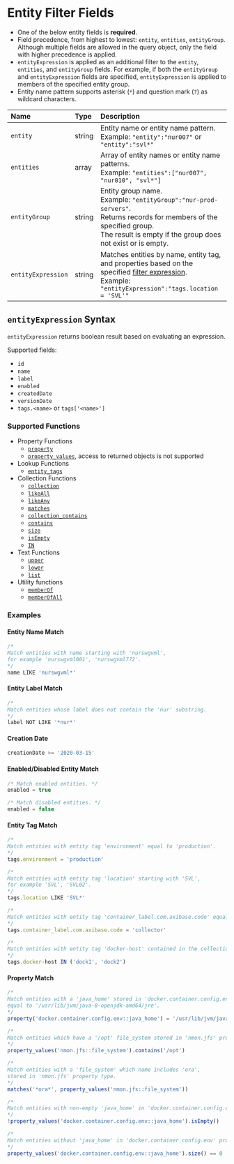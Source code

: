 # Entity Filter Fields

* One of the below entity fields is **required**.
* Field precedence, from highest to lowest: `entity`, `entities`, `entityGroup`. Although multiple fields are allowed in the query object, only the field with higher precedence is applied.
* `entityExpression` is applied as an additional filter to the `entity`, `entities`, and `entityGroup` fields. For example, if both the `entityGroup` and `entityExpression` fields are specified, `entityExpression` is applied to members of the specified entity group.
* Entity name pattern supports asterisk (`*`) and question mark (`?`) as wildcard characters.

| **Name**  | **Type** | **Description**  |
|:---|:---|:---|
| `entity`   | string | Entity name or entity name pattern.<br>Example: `"entity":"nur007"` or `"entity":"svl*"` |
| `entities` | array | Array of entity names or entity name patterns.<br>Example: `"entities":["nur007", "nur010", "svl*"]`|
| `entityGroup` | string | Entity group name. <br>Example: `"entityGroup":"nur-prod-servers"`.<br>Returns records for members of the specified group.<br>The result is empty if the group does not exist or is empty.|
| `entityExpression` | string | Matches entities by name, entity tag, and properties based on the specified [filter expression](#entityexpression-syntax). <br>Example: `"entityExpression":"tags.location = 'SVL'"`  |

## `entityExpression` Syntax

`entityExpression` returns boolean result based on evaluating an expression.

Supported fields:

* `id`
* `name`
* `label`
* `enabled`
* `createdDate`
* `versionDate`
* `tags.<name>` or `tags['<name>']`

### Supported Functions

* Property Functions
  * [`property`](../../configuration/functions-entity-groups-expression.md#property)
  * [`property_values`](../../configuration/functions-entity-groups-expression.md#property_values), access to returned objects is not supported
* Lookup Functions
  * [`entity_tags`](../../configuration/functions-entity-groups-expression.md#entity_tags)
* Collection Functions
  * [`collection`](../../configuration/functions-entity-groups-expression.md#collection)
  * [`likeAll`](../../configuration/functions-entity-groups-expression.md#likeall)
  * [`likeAny`](../../configuration/functions-entity-groups-expression.md#likeany)
  * [`matches`](../../configuration/functions-entity-groups-expression.md#matches)
  * [`collection_contains`](../../configuration/functions-entity-groups-expression.md#collection_contains)
  * [`contains`](../../configuration/functions-entity-groups-expression.md#contains)
  * [`size`](../../configuration/functions-entity-groups-expression.md#size)
  * [`isEmpty`](../../configuration/functions-entity-groups-expression.md#isempty)
  * [`IN`](../../configuration/functions-entity-groups-expression.md#in)
* Text Functions
  * [`upper`](../../configuration/functions-entity-groups-expression.md#upper)
  * [`lower`](../../configuration/functions-entity-groups-expression.md#lower)
  * [`list`](../../configuration/functions-entity-groups-expression.md#list)
* Utility functions
  * [`memberOf`](../../configuration/functions-entity-groups-expression.md#memberof)
  * [`memberOfAll`](../../configuration/functions-entity-groups-expression.md#memberofall)

### Examples

#### Entity Name Match

```javascript
/*
Match entities with name starting with 'nurswgvml',
for example 'nurswgvml001', 'nurswgvml772'.
*/
name LIKE 'nurswgvml*'
```

#### Entity Label Match

```javascript
/*
Match entities whose label does not contain the 'nur' substring.
*/
label NOT LIKE '*nur*'
```

#### Creation Date

```javascript
creationDate >= '2020-03-15'
```

#### Enabled/Disabled Entity Match

```javascript
/* Match enabled entities. */
enabled = true

/* Match disabled entities. */
enabled = false
```

#### Entity Tag Match

```javascript
/*
Match entities with entity tag 'environment' equal to 'production'.
*/
tags.environment = 'production'

/*
Match entities with entity tag 'location' starting with 'SVL',
for example 'SVL', 'SVL02'.
*/
tags.location LIKE 'SVL*'

/*
Match entities with entity tag 'container_label.com.axibase.code' equal to 'collector'.
*/
tags.container_label.com.axibase.code = 'collector'

/*
Match entities with entity tag 'docker-host' contained in the collection.
*/
tags.docker-host IN ('dock1', 'dock2')
```

#### Property Match

```javascript
/*
Match entities with a 'java_home' stored in 'docker.container.config.env'
equal to '/usr/lib/jvm/java-8-openjdk-amd64/jre'.
*/
property('docker.container.config.env::java_home') = '/usr/lib/jvm/java-8-openjdk-amd64/jre'

/*
Match entities which have a '/opt' file_system stored in 'nmon.jfs' property type.
*/
property_values('nmon.jfs::file_system').contains('/opt')

/*
Match entities with a 'file_system' which name includes 'ora',
stored in 'nmon.jfs' property type.
*/
matches('*ora*', property_values('nmon.jfs::file_system'))

/*
Match entities with non-empty 'java_home' in 'docker.container.config.env' property type.
*/
!property_values('docker.container.config.env::java_home').isEmpty()

/*
Match entities without 'java_home' in 'docker.container.config.env' property type.
*/
property_values('docker.container.config.env::java_home').size() == 0
```
